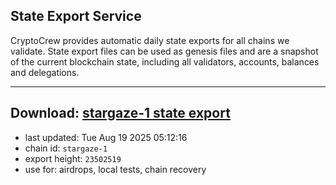 ## State Export Service
CryptoCrew provides automatic daily state exports for all chains we validate. State export files can be used as genesis files and are a snapshot of the current blockchain state, including all validators, accounts, balances and delegations.

---
**Download: [stargaze-1 state export](https://dl-eu2.ccvalidators.com/SERVICE/stargaze/stargaze-1_export_23502519.json)**
---

- last updated: Tue Aug 19 2025 05:12:16
- chain id: `stargaze-1`
- export height: `23502519`
- use for: airdrops, local tests, chain recovery
